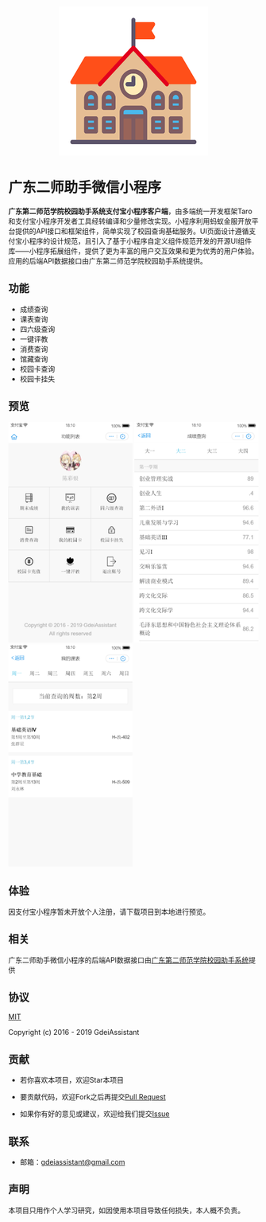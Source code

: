<p align="center">
  <img width="300" src="./github/logo.png">
</p>

# 广东二师助手微信小程序

**广东第二师范学院校园助手系统支付宝小程序客户端**，由多端统一开发框架Taro和支付宝小程序开发者工具经转编译和少量修改实现。小程序利用蚂蚁金服开放平台提供的API接口和框架组件，简单实现了校园查询基础服务。UI页面设计遵循支付宝小程序的设计规范，且引入了基于小程序自定义组件规范开发的开源UI组件库——小程序拓展组件，提供了更为丰富的用户交互效果和更为优秀的用户体验。应用的后端API数据接口由广东第二师范学院校园助手系统提供。

## 功能

- 成绩查询
- 课表查询
- 四六级查询
- 一键评教
- 消费查询
- 馆藏查询
- 校园卡查询
- 校园卡挂失

## 预览

<p>
  <img width="250" src="./github/screenshot_01.png">
  <img width="250" src="./github/screenshot_02.png">
  <img width="250" src="./github/screenshot_03.png">
</p>

## 体验

因支付宝小程序暂未开放个人注册，请下载项目到本地进行预览。

## 相关

广东二师助手微信小程序的后端API数据接口由[广东第二师范学院校园助手系统](https://github.com/SweetRadish/GdeiAssistant)提供

## 协议

[MIT](http://opensource.org/licenses/MIT)

Copyright (c) 2016 - 2019 GdeiAssistant

## 贡献

- 若你喜欢本项目，欢迎Star本项目

- 要贡献代码，欢迎Fork之后再提交[Pull Request](https://github.com/SweetRadish/GdeiAssistant-AlipayApp/pulls)

- 如果你有好的意见或建议，欢迎给我们提交[Issue](https://github.com/SweetRadish/GdeiAssistant-AlipayApp/issues)

## 联系

- 邮箱：[gdeiassistant@gmail.com](mailto:gdeiassistant@gmail.com)

## 声明

本项目只用作个人学习研究，如因使用本项目导致任何损失，本人概不负责。